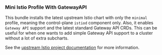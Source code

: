 ### Mini Istio Profile With GatewayAPI

This bundle installs the latest upstream Istio chart with only the `minimal` profile, meaning the control-plane `istiod` component only. Also, it enables `Gateway API` support and the latest standard Gateway API CRDs. This can be useful for when one wants to add simple Gateway API support to a cluster without a lot of extra subcharts.

See the [upstream Istio project documentation](https://istio.io/latest/docs/tasks/traffic-management/ingress/gateway-api/#setup) for more information.


